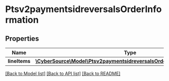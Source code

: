# Ptsv2paymentsidreversalsOrderInformation

## Properties
Name | Type | Description | Notes
------------ | ------------- | ------------- | -------------
**lineItems** | [**\CyberSource\Model\Ptsv2paymentsidreversalsOrderInformationLineItems[]**](Ptsv2paymentsidreversalsOrderInformationLineItems.md) |  | [optional] 

[[Back to Model list]](../README.md#documentation-for-models) [[Back to API list]](../README.md#documentation-for-api-endpoints) [[Back to README]](../README.md)


